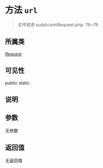 # 方法 `url`

> *文件信息* suda\core\Request.php: 76~79

## 所属类 

[Request](../Request.md)

## 可见性

 public static

## 说明



## 参数


无参数


## 返回值

无返回值

